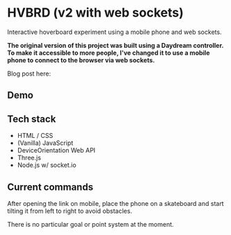 # HVBRD (v2 with web sockets)

Interactive hoverboard experiment using a mobile phone and web sockets.

**The original version of this project was built using a Daydream controller.
To make it accessible to more people, I've changed it to use a mobile phone to connect to the browser via web sockets.**


Blog post here: 



## Demo


## Tech stack

* HTML / CSS
* (Vanilla) JavaScript
* DeviceOrientation Web API
* Three.js
* Node.js w/ socket.io


## Current commands

After opening the link on mobile, place the phone on a skateboard and start tilting it from left to right to avoid obstacles.

There is no particular goal or point system at the moment.





